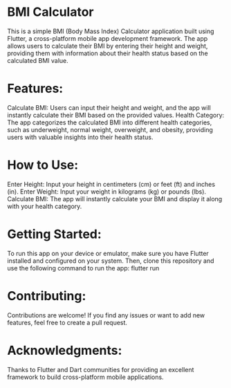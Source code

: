 # BMI Calculator

This is a simple BMI (Body Mass Index) Calculator application built using Flutter, a cross-platform mobile app development framework. The app allows users to calculate their BMI by entering their height and weight, providing them with information about their health status based on the calculated BMI value.

# Features:

Calculate BMI: Users can input their height and weight, and the app will instantly calculate their BMI based on the provided values.
Health Category: The app categorizes the calculated BMI into different health categories, such as underweight, normal weight, overweight, and obesity, providing users with valuable insights into their health status.

# How to Use:

Enter Height: Input your height in centimeters (cm) or feet (ft) and inches (in).
Enter Weight: Input your weight in kilograms (kg) or pounds (lbs).
Calculate BMI: The app will instantly calculate your BMI and display it along with your health category.

# Getting Started:
To run this app on your device or emulator, make sure you have Flutter installed and configured on your system. Then, clone this repository and use the following command to run the app:
flutter run


# Contributing:
Contributions are welcome! If you find any issues or want to add new features, feel free to create a pull request.

# Acknowledgments:

Thanks to Flutter and Dart communities for providing an excellent framework to build cross-platform mobile applications.
